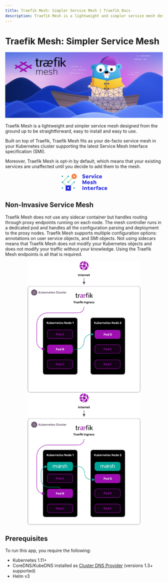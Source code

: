 ```yaml
---
title: Traefik Mesh: Simpler Service Mesh | Traefik Docs
description: Traefik Mesh is a lightweight and simpler service mesh designed from the ground up to be straightforward, easy to install and use. Read the docs to learn more.
---
```


# Traefik Mesh: Simpler Service Mesh

<p align="center">
<img src="assets/img/traefik-mesh.png" alt="Traefik Mesh" title="Traefik Mesh" />
</p>

Traefik Mesh is a lightweight and simpler service mesh designed from the ground up to be straightforward, easy to install and easy to use.

Built on top of Traefik, Traefik Mesh fits as your de-facto service mesh in your Kubernetes cluster supporting the latest Service Mesh Interface specification (SMI).

Moreover, Traefik Mesh is opt-in by default, which means that your existing services are unaffected until you decide to add them to the mesh.

<p align="center">
<a href="https://smi-spec.io" target="_blank"><img width="150" src="assets/img/smi.png" alt="SMI" title="SMI" /></a>
</p>

## Non-Invasive Service Mesh

Traefik Mesh does not use any sidecar container but handles routing through proxy endpoints running on each node.
The mesh controller runs in a dedicated pod and handles all the configuration parsing and deployment to the proxy nodes.
Traefik Mesh supports multiple configuration options: annotations on user service objects, and SMI objects.
Not using sidecars means that Traefik Mesh does not modify your Kubernetes objects and does not modify your traffic without your knowledge.
Using the Traefik Mesh endpoints is all that is required.

<p align="center">
<img width="360" src="assets/img/before-traefik-mesh-graphic.png" alt="Traefik Mesh" title="Traefik Mesh" />
<img width="360" src="assets/img/after-traefik-mesh-graphic.png" alt="Traefik Mesh" title="Traefik Mesh" />
</p>

## Prerequisites

To run this app, you require the following:

- Kubernetes 1.11+
- CoreDNS/KubeDNS installed as [Cluster DNS Provider](https://kubernetes.io/docs/tasks/administer-cluster/dns-custom-nameservers/) (versions 1.3+ supported)
- Helm v3
